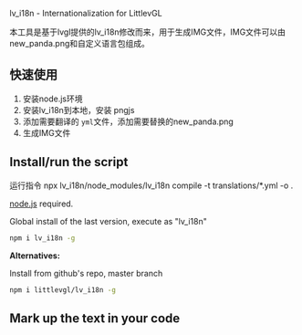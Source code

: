 lv_i18n - Internationalization for LittlevGL

本工具是基于lvgl提供的lv_i18n修改而来，用于生成IMG文件，IMG文件可以由new_panda.png和自定义语言包组成。

## 快速使用

1. 安装node.js环境
2. 安装lv_i18n到本地，安装 pngjs 
3. 添加需要翻译的 `yml`文件，添加需要替换的new_panda.png
4. 生成IMG文件

## Install/run the script

运行指令 npx lv_i18n/node_modules/lv_i18n compile -t translations/*.yml -o . 

[node.js](https://nodejs.org/en/download/) required.

Global install of the last version, execute as "lv_i18n"

```sh
npm i lv_i18n -g
```

**Alternatives:**

Install from github's repo, master branch

```sh
npm i littlevgl/lv_i18n -g
```


## Mark up the text in your code
